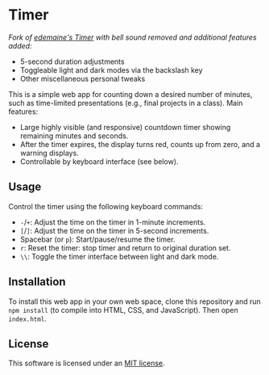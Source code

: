 # Timer

*Fork of [edemaine's Timer](https://github.com/edemaine/timer) with bell sound removed and additional features added:*

- 5-second duration adjustments
- Toggleable light and dark modes via the backslash key
- Other miscellaneous personal tweaks

This is a simple web app for counting down a desired number of minutes,
such as time-limited presentations (e.g., final projects in a class).
Main features:

- Large highly visible (and responsive) countdown timer showing remaining minutes and seconds. 
- After the timer expires, the display turns red, counts up from zero, and a warning displays.
- Controllable by keyboard interface (see below).

## Usage

Control the timer using the following keyboard commands:

- `-`/`+`: Adjust the time on the timer in 1-minute increments.
- `[`/`]`: Adjust the time on the timer in 5-second increments.
- Spacebar (or `p`): Start/pause/resume the timer.
- `r`: Reset the timer: stop timer and return to original duration set.
- `\\`: Toggle the timer interface between light and dark mode.

## Installation

To install this web app in your own web space, clone this repository and run `npm install`
(to compile into HTML, CSS, and JavaScript). Then open `index.html`.

## License

This software is licensed under an <a href="LICENSE">MIT license</a>.
